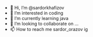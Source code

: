 - 👋 Hi, I’m @sardorkhafizov
- 👀 I’m interested in coding
- 🌱 I’m currently learning java
- 💞️ I’m looking to collaborate on ...
- 📫 How to reach me sardor_orazov ig

<!---
sardorkhafizov/sardorkhafizov is a ✨ special ✨ repository because its `README.md` (this file) appears on your GitHub profile.
You can click the Preview link to take a look at your changes.
--->
